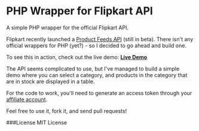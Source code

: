 PHP Wrapper for Flipkart API
============================
A simple PHP wrapper for the official Flipkart API.

Flipkart recently launched a [Product Feeds API](http://www.flipkart.com/affiliate/apifaq) (still in beta). There isn't any official wrappers for PHP (yet?) - so I decided to go ahead and build one.

To see this in action, check out the live demo: [**Live Demo**](http://www.bigaram.com/flipkart/api)

The API seems complicated to use, but I've managed to build a simple demo where you can select a category, and products in the category that are in stock are displayed in a table.

For the code to work, you'll need to generate an access token through your [affiliate account](http://www.flipkart.com/affiliate/).

Feel free to use it, fork it, and send pull requests!

###License
MIT License